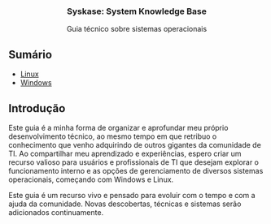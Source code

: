 <!--
    Copyright (C) 2025 <Projeto SYSKASE>

    This program is free software: you can redistribute it and/or modify
    it under the terms of the GNU General Public License as published by
    the Free Software Foundation, either version 3 of the License, or
    (at your option) any later version.

    This program is distributed in the hope that it will be useful,
    but WITHOUT ANY WARRANTY; without even the implied warranty of
    MERCHANTABILITY or FITNESS FOR A PARTICULAR PURPOSE.  See the
    GNU General Public License for more details.

    You should have received a copy of the GNU General Public License
    along with this program.  If not, see <https://www.gnu.org/licenses/>.
-->

<h3 align="center">Syskase: System Knowledge Base</h3>
<p align="center">
Guia técnico sobre sistemas operacionais</p>

## Sumário

* [Linux](./linux/main.md)
* [Windows](./windows/main.md)


## Introdução

Este guia é a minha forma de organizar e aprofundar meu próprio desenvolvimento técnico, ao mesmo tempo em que retribuo o conhecimento que venho adquirindo de outros gigantes da comunidade de TI. Ao compartilhar meu aprendizado e experiências, espero criar um recurso valioso para usuários e profissionais de TI que desejam explorar o funcionamento interno e as opções de gerenciamento de diversos sistemas operacionais, começando com Windows e Linux.

Este guia é um recurso vivo e pensado para evoluir com o tempo e com a ajuda da comunidade. Novas descobertas, técnicas e sistemas serão adicionados continuamente.

<!--Sua participação é fundamental! Se você encontrou um erro, tem uma sugestão ou deseja adicionar um novo tópico, sinta-se à vontade para abrir uma "Issue" (Apontamento) ou enviar um "Pull Request" (Solicitação de Alteração).-->

<!-- ## Links
-->

